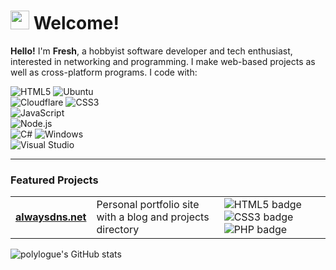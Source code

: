 # <img width="30px" src="https://fonts.gstatic.com/s/e/notoemoji/latest/1f44b/512.gif"> Welcome!
**Hello!** I'm **Fresh**, a hobbyist software developer and tech enthusiast, interested in networking and programming. I make web-based projects as well as cross-platform programs. I code with:

![HTML5](https://img.shields.io/badge/html5-%23E34F26.svg?style=for-the-badge&logo=html5&logoColor=white)  ![Ubuntu](https://img.shields.io/badge/ubuntu-E95420.svg?style=for-the-badge&logo=ubuntu&logoColor=white)  <br> 
![Cloudflare](https://img.shields.io/badge/Cloudflare-F38020?style=for-the-badge&logo=Cloudflare&logoColor=white) ![CSS3](https://img.shields.io/badge/css3-FF6600.svg?style=for-the-badge&logo=css3&logoColor=white)<br>
![JavaScript](https://img.shields.io/badge/javascript-%23F7DF1E.svg?style=for-the-badge&logo=javascript&logoColor=black)  
![Node.js](https://img.shields.io/badge/node.js-6DA55F.svg?style=for-the-badge&logo=node.js&logoColor=white)  
![C#](https://img.shields.io/badge/c%23-0078D7.svg?style=for-the-badge&logo=csharp&logoColor=white)  ![Windows](https://img.shields.io/badge/windows-0078D7.svg?style=for-the-badge&logo=windows&logoColor=white) <br>
![Visual Studio](https://img.shields.io/badge/Visual%20Studio-5C2D91.svg?style=for-the-badge&logo=visual-studio&logoColor=white)
<hr>

<h3>Featured Projects</h3>

<table>
  <tbody>
    <tr>
      <td><a href="https://alwaysdns.net/?utm_source=github&utm_campaign=polylogue"><strong>alwaysdns.net</strong></a></td>
      <td>Personal portfolio site with a blog and projects directory</td>
      <td><img src="https://img.shields.io/badge/html5-%23E34F26.svg?style=for-the-badge&logo=html5&logoColor=white" alt="HTML5 badge">
<img src="https://img.shields.io/badge/css3-%231572B6.svg?style=for-the-badge&logo=css3&logoColor=white" alt="CSS3 badge">
<img src="https://img.shields.io/badge/php-%23777BB4.svg?style=for-the-badge&logo=php&logoColor=white" alt="PHP badge">
</td>
    </tr>
  </tbody>
</table>



![polylogue's GitHub stats](https://github-readme-stats.vercel.app/api?username=polylogue2)

